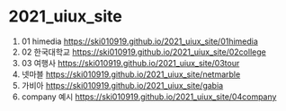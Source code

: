# 2021_uiux_site
1. 01 himedia https://ski010919.github.io/2021_uiux_site/01himedia
1. 02 한국대학교 https://ski010919.github.io/2021_uiux_site/02college
1. 03 여행사 https://ski010919.github.io/2021_uiux_site/03tour
1. 넷마블 https://ski010919.github.io/2021_uiux_site/netmarble
1. 가비아 https://ski010919.github.io/2021_uiux_site/gabia
1. company 예시 https://ski010919.github.io/2021_uiux_site/04company
